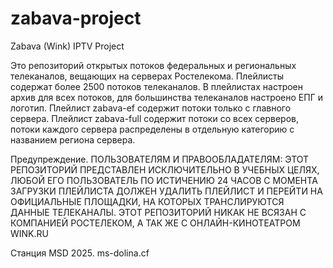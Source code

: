 # zabava-project
Zabava (Wink) IPTV Project

Это репозиторий открытых потоков федеральных и региональных телеканалов, вещающих на серверах Ростелекома. Плейлисты содержат более 2500 потоков телеканалов. В плейлистах настроен архив для всех потоков, для большинства телеканалов настроено ЕПГ и логотип. Плейлист zabava-ef содержит потоки только с главного сервера. Плейлист zabava-full содержит потоки со всех серверов, потоки каждого сервера распределены в отдельную категорию с названием региона сервера.

Предупреждение. ПОЛЬЗОВАТЕЛЯМ И ПРАВООБЛАДАТЕЛЯМ: ЭТОТ РЕПОЗИТОРИЙ ПРЕДСТАВЛЕН ИСКЛЮЧИТЕЛЬНО В УЧЕБНЫХ ЦЕЛЯХ, ЛЮБОЙ ЕГО ПОЛЬЗОВАТЕЛЬ ПО ИСТИЧЕНИЮ 24 ЧАСОВ С МОМЕНТА ЗАГРУЗКИ ПЛЕЙЛИСТА ДОЛЖЕН УДАЛИТЬ ПЛЕЙЛИСТ И ПЕРЕЙТИ НА ОФИЦИАЛЬНЫЕ ПЛОЩАДКИ, НА КОТОРЫХ ТРАНСЛИРУЮТСЯ ДАННЫЕ ТЕЛЕКАНАЛЫ. ЭТОТ РЕПОЗИТОРИЙ НИКАК НЕ ВСЯЗАН С КОМПАНИЕЙ РОСТЕЛЕКОМ, А ТАК ЖЕ С ОНЛАЙН-КИНОТЕАТРОМ WINK.RU

Станция MSD 2025. ms-dolina.cf

